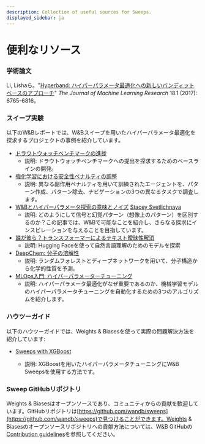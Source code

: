 ```yaml
---
description: Collection of useful sources for Sweeps.
displayed_sidebar: ja
---
```


# 便利なリソース

<head>
  <title>W&Bスイープについてもっと学ぶためのリソース</title>
</head>

### 学術論文

Li, Lishaら。"[Hyperband: ハイパーパラメータ最適化への新しいバンディットベースのアプローチ](https://arxiv.org/pdf/1603.06560.pdf)" _The Journal of Machine Learning Research_ 18.1 (2017): 6765-6816。

### スイープ実験

以下のW&Bレポートでは、W&Bスイープを用いたハイパーパラメータ最適化を探求するプロジェクトの事例を紹介しています。

* [ドラウトウォッチベンチマークの進捗](https://wandb.ai/stacey/droughtwatch/reports/Drought-Watch-Benchmark-Progress--Vmlldzo3ODQ3OQ)
  * 説明: ドラウトウォッチベンチマークへの提出を探求するためのベースラインの開発。
* [強化学習における安全性ペナルティの調整](https://wandb.ai/safelife/benchmark-sweeps/reports/Tuning-Safety-Penalties-in-Reinforcement-Learning---VmlldzoyNjQyODM)
  * 説明: 異なる副作用ペナルティを用いて訓練されたエージェントを、パターン作成、パターン除去、ナビゲーションの3つの異なるタスクで調査します。
* [W&Bとハイパーパラメータ探索の意味とノイズ](https://wandb.ai/stacey/pytorch\_intro/reports/Meaning-and-Noise-in-Hyperparameter-Search--Vmlldzo0Mzk5MQ) [Stacey Svetlichnaya](https://wandb.ai/stacey)
  * 説明: どのようにして信号と幻覚パターン（想像上のパターン）を区別するのか？この記事では、W&Bで可能なことを紹介し、さらなる探求にインスピレーションを与えることを目指しています。
* [誰が彼ら？トランスフォーマーによるテキスト曖昧性解消](https://wandb.ai/stacey/winograd/reports/Who-is-Them-Text-Disambiguation-with-Transformers--VmlldzoxMDU1NTc)
  * 説明: Hugging Faceを使って自然言語理解のためのモデルを探索
* [DeepChem: 分子の溶解性](https://wandb.ai/stacey/deepchem\_molsol/reports/DeepChem-Molecular-Solubility--VmlldzoxMjQxMjM)
  * 説明: ランダムフォレストとディープネットワークを用いて、分子構造から化学的性質を予測。
* [MLOps入門: ハイパーパラメーターチューニング](https://wandb.ai/iamleonie/Intro-to-MLOps/reports/Intro-to-MLOps-Hyperparameter-Tuning--VmlldzozMTg2OTk3)
  * 説明: ハイパーパラメータ最適化がなぜ重要であるのか、機械学習モデルのハイパーパラメータチューニングを自動化するための3つのアルゴリズムを紹介します。
### ハウツーガイド

以下のハウツーガイドでは、Weights & Biasesを使って実際の問題解決方法を紹介しています:

* [Sweeps with XGBoost](https://github.com/wandb/examples/blob/master/examples/wandb-sweeps/sweeps-xgboost/xgboost_tune.py)

  * 説明: XGBoostを用いたハイパーパラメータチューニングにW&B Sweepsを使用する方法です。

### Sweep GitHubリポジトリ

Weights & Biasesはオープンソースであり、コミュニティからの貢献を歓迎しています。GitHubリポジトリは[https://github.com/wandb/sweeps](https://github.com/wandb/sweeps)で見つけることができます。Weights & Biasesのオープンソースリポジトリへの貢献方法については、W&B GitHubの[Contribution guidelines](https://github.com/wandb/wandb/blob/master/CONTRIBUTING.md)を参照してください。